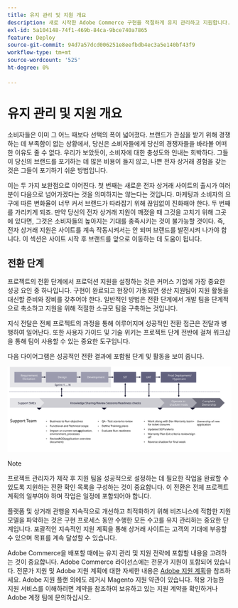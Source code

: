 ```yaml
---
title: 유지 관리 및 지원 개요
description: 새로 시작한 Adobe Commerce 구현을 적절하게 유지 관리하고 지원합니다.
exl-id: 5a104148-74f1-469b-84ca-9bce740a7865
feature: Deploy
source-git-commit: 94d7a57dcd006251e8eefbdb4ec3a5e140bf43f9
workflow-type: tm+mt
source-wordcount: '525'
ht-degree: 0%

---
```


# 유지 관리 및 지원 개요

소비자들은 이미 그 어느 때보다 선택의 폭이 넓어졌다. 브랜드가 관심을 받기 위해 경쟁하는 데 부족함이 없는 상황에서, 당신은 소비자들에게 당신의 경쟁자들을 바라볼 어떠한 이유도 줄 수 없다. 우리가 보았듯이, 소비자에 대한 충성도와 인내는 희박하다. 그들이 당신의 브랜드를 포기하는 데 많은 비용이 들지 않고, 나쁜 전자 상거래 경험을 갖는 것은 그들이 포기하기 쉬운 방법입니다.

이는 두 가지 보완점으로 이어진다. 첫 번째는 새로운 전자 상거래 사이트의 출시가 여러분이 다음으로 넘어가겠다는 것을 의미하지는 않는다는 것입니다. 마케팅과 소비자의 요구에 따른 변화율이 너무 커서 브랜드가 따라잡기 위해 끊임없이 진화해야 한다. 두 번째를 가리키게 되죠. 만약 당신의 전자 상거래 지원이 깨졌을 때 그것을 고치기 위해 그곳에 있다면, 그것은 소비자들의 높아지는 기대를 충족시키는 것이 불가능할 것이다. 즉, 전자 상거래 지원은 사이트를 계속 작동시켜서는 안 되며 브랜드를 발전시켜 나가야 합니다. 이 섹션은 사이트 시작 후 브랜드를 앞으로 이동하는 데 도움이 됩니다.

## 전환 단계

프로젝트의 전환 단계에서 프로덕션 지원을 설정하는 것은 커머스 기업에 가장 중요한 성공 요인 중 하나입니다. 구현이 완료되고 현장이 가동되면 생산 지원팀이 지원 활동을 대신할 준비와 장비를 갖추어야 한다. 일반적인 방법은 전환 단계에서 개발 팀을 단계적으로 축소하고 지원을 위해 적절한 소규모 팀을 구축하는 것입니다.

지식 전달은 전체 프로젝트의 과정을 통해 이루어지며 성공적인 전환 접근은 전달과 병행하여 일어난다. 또한 사용자 가이드 및 기술 위키는 프로젝트 단계 전반에 걸쳐 워크샵을 통해 팀이 사용할 수 있는 중요한 도구입니다.

다음 다이어그램은 성공적인 전환 결과에 포함될 단계 및 활동을 보여 줍니다.

![전환 프로세스의 단계를 보여 주는 다이어그램](../../assets/playbooks/transition-diagram.svg)

>[!NOTE]
>
> 프로젝트 관리자가 제작 후 지원 팀을 성공적으로 설정하는 데 필요한 작업을 완료할 수 있도록 지원하는 전환 확인 목록을 구성하는 것이 중요합니다. 이 전환은 전체 프로젝트 계획의 일부여야 하며 작업은 일정에 포함되어야 합니다.

플랫폼 및 상거래 관행을 지속적으로 개선하고 최적화하기 위해 비즈니스에 적합한 지원 모델을 파악하는 것은 구현 프로세스 동안 수행한 모든 수고를 유지 관리하는 중요한 단계입니다. 포괄적인 지속적인 지원 계획을 통해 상거래 사이트는 고객의 기대에 부응할 수 있으며 목표를 계속 달성할 수 있습니다.

Adobe Commerce을 배포할 때에는 유지 관리 및 지원 전략에 포함할 내용을 고려하는 것이 중요합니다.
Adobe Commerce 라이선스에는 전문가 지원이 포함되어 있습니다. 전문가 지원 및 Adobe 지원 계획에 대한 자세한 내용은 [Adobe 지원 계획](https://business.adobe.com/kr/customers/consulting-services/premier-support.html)을 참조하세요.
Adobe 지원 플랜 외에도 레거시 Magento 지원 약관이 있습니다. 적용 가능한 지원 서비스를 이해하려면 계약을 참조하여 보유하고 있는 지원 계약을 확인하거나 Adobe 계정 팀에 문의하십시오.
